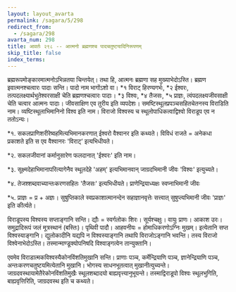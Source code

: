 ```yaml
---
layout: layout_avarta
permalink: /sagara/5/298
redirect_from:
  - /sagara/298
avarta_num: 298
title: आवर्तः २९८ -- आत्मनो ब्रह्मणश्च पादचतुष्टयादिनिरूपणम्
skip_title: false
index_terms: 
---
```


ब्रह्मरूपमोङ्कारमात्मनोऽभिन्नतया चिन्तयेत्। तथा हि, आत्मनः
ब्रह्मणा सह मुख्याभेदोऽस्ति। ब्रह्मण इवात्मनश्चत्वारः पादाः सन्ति।
पादो नाम भागोंऽशो वा। *१ विराट् हिरण्यगर्भः, *२ ईश्वरः, तत्पदलक्ष्यार्थभुतेश्वरसाक्षी चेति ब्रह्मणश्चत्वारः पादाः।
*३ विश्वः, *४ तैजसः, *५ प्राज्ञः,
त्वंपदलक्ष्यजीवसाक्षी चेति चत्वार आत्मनः पादाः। जीवसाक्षिण एव
तुरीय इति व्यपदेशः। समष्टिस्थूलप्रपञ्चसहितचेतनस्य विराडिति नाम।
व्यष्टिस्थूलाभिमानिनो विश्व इति नाम। विराजो विश्वस्य च स्थूलोपाधिकत्वाद्विश्वो विराडूप एव न ततोऽन्यः।

<div class="footnote" markdown="1">
*१. सकलप्राणिशरीरेष्वहमित्यभिमानकरणात् ईश्वरो वैश्वानर इति कथ्यते।
विविधं राजते = अनेकधा प्रकाशते इति स एव वैश्वानरः 'विराट्’ इत्यभिधीयते।

*२. सकलजीवानां कर्मानुसारेण फलदानात् 'ईश्वरः' इति नाम।

*३. सूक्ष्मदेहाभिमानापरित्यागेनैव स्थूलदेहे 'अहम्' इत्यभिमानवान् जाग्रदभिमानी जीवः 'विश्वः' इत्युच्यते।

*४. तेजश्शब्दवाच्यान्तःकरणसहितः
'तैजसः' इत्यभिधीयते।
प्राणेन्द्रियाध्यक्षः स्वप्नाभिमानी जीवः

*५. प्राज्ञः = प्र + अज्ञः। सुषुप्तिकाले स्वप्रकाशात्मानन्देन सहाज्ञानवृत्तेः सत्त्वात्
सुषुप्त्यभिमानी जीवः 'प्राज्ञः' इति कीर्त्यते।
</div>

विराडूपस्य विश्वस्य सप्ताङ्गानि सन्ति। द्यौः = स्वर्गलोकः शिरः।
सूर्यश्चक्षुः। वायुः प्राणः। आकाश उरः। समुद्रादिरूपं जलं मूत्रस्थानं
(बस्तिः)। पृथिवी पादौ। आहवनीयः = होमाधिकरणोऽग्निः मुखम्। इत्येतानि सप्त विश्वस्याङ्गानि। द्युलोकादीनि यद्यपि न विश्वस्याङ्गानि तथापि
विराजोऽङ्गानि भवन्ति। तस्य विराजो विश्वेनाभेदोऽस्ति। तस्मान्माण्डूक्योपनिषदि विश्वाङ्गत्वेन तान्युक्तानि।

एवमेव विराडात्मकविश्वस्यैकोनविंशतिमुखानि सन्ति। प्राणाः पञ्च,
कर्मेन्द्रियाणि पञ्च, ज्ञानेन्द्रियाणि पञ्च, अन्तःकरणचतुष्टयमित्येतानि मुखानि।
भोगस्य साधनभूतत्वात् मुखानीत्युच्यन्ते। जाग्रदवस्थायामेतैरेकोनविंशतिमुखैः स्थूलशब्दादयो बाह्यवृत्त्यानुभूयन्ते। तस्माद्विराडूपो विश्वः स्थूलभुगिति, बाह्यवृत्तिरिति, जाग्रदवस्थ इति च कथ्यते।
